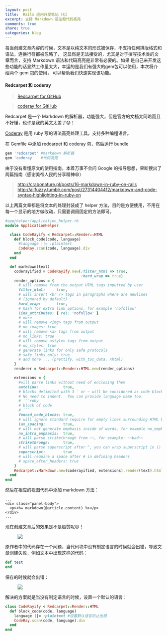 ```yaml
---
layout: post
title:  Rails 应用开发笔记（七）
excerpt: 支持 Markdown 语法和代码高亮
comments: true
share: true
categories: blog
---
```


每当创建文章内容的时候，文本是以纯文本的形式被保存，不支持任何排版格式和语法，连换行符都被忽略了，
这显然是无法接受的，尤其是对于撰写技术类的文章而言，支持 Markdown 语法和代码高亮是非常有必要的。如果
是自己来开发这些功能的话显然工作量太大，幸运的是我们有强大的gem包可以使用，本次将介绍两个 gem 包的使用，
可以帮助我们快速实现该功能。

#### Redcarpet 和 coderay

> [Redcarpet for GitHub](https://github.com/vmg/redcarpet)

> [coderay for GitHub](https://github.com/rubychan/coderay)

Redcarpet 是一个 Markdown 的解析器，功能强大，但是官方的文档太简略而且不好懂，也许是我的英文太差了😓！

[Coderay](http://coderay.rubychan.de) 是用 ruby 写的语法高亮处理工具，支持多种编程语言。

在 Gemfile 中添加 redcarpet 和 coderay 包，然后运行 bundle

```ruby
gem 'redcarpet' #markdown 解析器
gem 'coderay'   #代码高亮
```

由于没有看懂原文的使用指南，本着万事不会问 Google 的指导思想，果断搜出了两篇指南（感谢美帝人民的分享精神😄）

> http://crabonature.pl/posts/16-markdown-in-ruby-on-rails
> http://allfuzzy.tumblr.com/post/27314404412/markdown-and-code-syntax-highlighting-in-ruby-on

以上两篇文章都是将文本的处理封装成了 helper 方法，目的是方便使用，不用在每一个显示的地方做改动，只需要调用固定的方法即可。

```ruby
#app/helper/application_helper.rb
module ApplicationHelper

  class CodeRayify < Redcarpet::Render::HTML
    def block_code(code, language)
      #language ||= :plaintext
      CodeRay.scan(code, language).div
    end
  end

  def markdown(text)
    coderayified = CodeRayify.new(:filter_html => true,
                                  :hard_wrap => true)
    render_options = {
      # will remove from the output HTML tags inputted by user
      filter_html:     true,
      # will insert <br /> tags in paragraphs where are newlines
      # (ignored by default)
      hard_wrap:       true,
      # hash for extra link options, for example 'nofollow'
      link_attributes: { rel: 'nofollow' }
      # more
      # will remove <img> tags from output
      # no_images: true
      # will remove <a> tags from output
      # no_links: true
      # will remove <style> tags from output
      # no_styles: true
      # generate links for only safe protocols
      # safe_links_only: true
      # and more ... (prettify, with_toc_data, xhtml)
    }
    renderer = Redcarpet::Render::HTML.new(render_options)

    extensions = {
      #will parse links without need of enclosing them
      autolink:           true,
      # blocks delimited with 3 ` or ~ will be considered as code block.
      # No need to indent.  You can provide language name too.
      # ```ruby
      # block of code
      # ```
      fenced_code_blocks: true,
      # will ignore standard require for empty lines surrounding HTML blocks
      lax_spacing:        true,
      # will not generate emphasis inside of words, for example no_emph_no
      no_intra_emphasis:  true,
      # will parse strikethrough from ~~, for example: ~~bad~~
      strikethrough:      true,
      # will parse superscript after ^, you can wrap superscript in ()
      superscript:        true
      # will require a space after # in defining headers
      # space_after_headers: true
    }
    Redcarpet::Markdown.new(coderayified, extensions).render(text).html_safe
  end
end
```

然后在相应的视图代码中添加 markdown 方法：

```erb
...
<div class="panel-body">
  <p><%= markdown(@article.content) %></p>
</div>
...
```

现在创建文章后的效果是不是超赞呢😄！

<figure>
    <img src="/images/20150825-01.png">
</figure>

原作者中的代码存在一个问题，当代码块中没有制定语言的时候就会出错，导致文章创建失败，例如文本中出现这样的代码：

```ruby
def test
end
```

保存的时候就会出错：

<figure>
    <img src="/images/20150825-02.png">
</figure>

解决的方案就是当没有制定语言的时候，设置一个默认的语言：

```ruby
class CodeRayify < Redcarpet::Render::HTML
  def block_code(code, language)
    language ||= :plaintext #设置默认语言防止出错
    CodeRay.scan(code, language).div
  end
end
```

